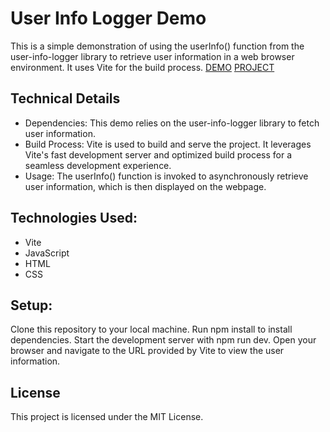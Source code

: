 # User Info Logger Demo

This is a simple demonstration of using the userInfo() function from the user-info-logger library to retrieve user information in a web browser environment. It uses Vite for the build process.
[DEMO](https://user-info-logger-demo.vercel.app/)
[PROJECT](https://github.com/IntegerAlex/user-info-logger)

## Technical Details

- Dependencies: This demo relies on the user-info-logger library to fetch user information.
- Build Process: Vite is used to build and serve the project. It leverages Vite's fast development server and optimized build process for a seamless development experience.
- Usage: The userInfo() function is invoked to asynchronously retrieve user information, which is then displayed on the webpage.

## Technologies Used:

- Vite
- JavaScript
- HTML
- CSS
  
## Setup:

Clone this repository to your local machine.
Run npm install to install dependencies.
Start the development server with npm run dev.
Open your browser and navigate to the URL provided by Vite to view the user information.

## License
This project is licensed under the MIT License.
